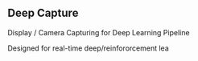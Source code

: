 ## Deep Capture

Display / Camera Capturing for Deep Learning Pipeline

Designed for real-time deep/reinfororcement lea